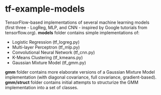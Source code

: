 # tf-example-models
TensorFlow-based implementations of several machine learning models (first three - LogReg, MLP, and CNN - inspired by Google tutorials from tensorflow.org). **models** folder contains simple implementations of:

* Logistic Regression (tf_logreg.py)
* Multi-layer Perceptron (tf_mlp.py)
* Convolutional Neural Network (tf_cnn.py)
* K-Means Clustering (tf_kmeans.py)
* Gaussian Mixture Model (tf_gmm.py)

**gmm** folder contains more elaborate versions of a Gaussian Mixture Model implementation (with diagonal covariance, full covariance, gradient-based). **gmm/struct** folder contains initial attempts to structurize the GMM implementation into a set of classes.
